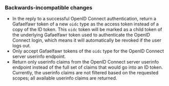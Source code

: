 ### Backwards-incompatible changes

- In the reply to a successful OpenID Connect authentication, return a Gafaelfawr token of a new `oidc` type as the access token instead of a copy of the ID token. This `oidc` token will be marked as a child token of the underlying Gafaelfawr token used to authenticate the OpenID Connect login, which means it will automatically be revoked if the user logs out.
- Only accept Gafaelfawr tokens of the `oidc` type for the OpenID Connect server userinfo endpoint.
- Return only userinfo claims from the OpenID Connect server userinfo endpoint instead of the full set of claims that would go into an ID token. Currently, the userinfo claims are not filtered based on the requested scopes; all available userinfo claims are returned.
